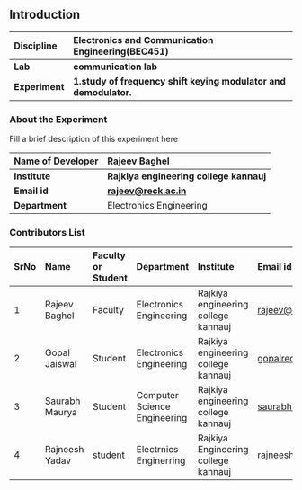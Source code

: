 ## Introduction


<b>Discipline | <b> Electronics and Communication Engineering(BEC451)
:--|:--|
<b> Lab | <b> communication lab
<b> Experiment|     <b>1.study of frequency shift keying modulator and demodulator.

### About the Experiment 

Fill a brief description of this experiment here

<b>Name of Developer | <b> Rajeev Baghel 
:--|:--|
<b> Institute | <b>  Rajkiya engineering college kannauj
<b> Email id|     <b>  rajeev@reck.ac.in
<b> Department |  Electronics Engineering

### Contributors List

SrNo | Name | Faculty or Student | Department| Institute | Email id
:--|:--|:--|:--|:--|:--|
1 | Rajeev Baghel | Faculty | Electronics Engineering | Rajkiya engineering college kannauj | rajeev@reck.ac.in
2 |Gopal Jaiswal | Student | Electronics Engineering | Rajkiya engineering college kannauj | gopalreck27@gmail.com
3 |Saurabh Maurya |Student| Computer Science Engineering| Rajkiya engineering college kannauj|saurabhmauryasultan@gmail.com
4 |Rajneesh Yadav| student| Electrnics Enginerring|Rajkiya Engineering college kannauj|rajneeshyadav1718@gmail.com
